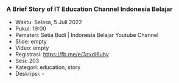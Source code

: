 ###  A Brief Story of IT Education Channel Indonesia Belajar

- Waktu: Selasa, 5 Juli 2022
- Pukul: 19:00
- Pemateri: Setia Budi | Indonesia Belajar Youtube Channel 
- Slide: empty
- Video: empty
- Registrasi: https://fb.me/e/3zxdi6uhy
- Sesi: 203
- Kategori: education, story
- Deskripsi: -
